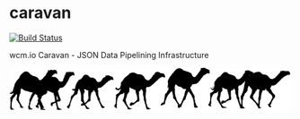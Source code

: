 caravan
======
[![Build Status](https://travis-ci.org/wcm-io/wcm-io-caravan.png?branch=master)](https://travis-ci.org/wcm-io/wcm-io-caravan)

wcm.io Caravan - JSON Data Pipelining Infrastructure

![Caravan](public_site/src/site/resources/images/caravan.gif)
